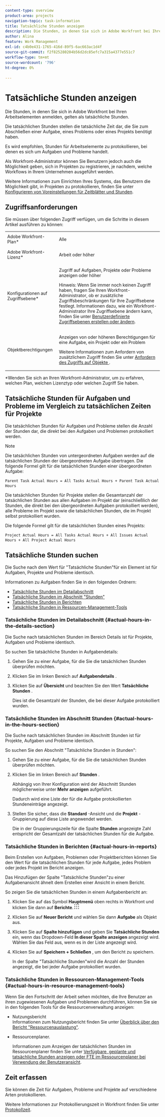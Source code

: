 ```yaml
---
content-type: overview
product-area: projects
navigation-topic: task-information
title: Tatsächliche Stunden anzeigen
description: Die Stunden, in denen Sie sich in Adobe Workfront bei Ihren Arbeitselementen anmelden, gelten als tatsächliche Stunden.
author: Alina
feature: Work Management
exl-id: c4b0e431-1765-416d-89f5-6ac663ac1d4f
source-git-commit: f2f825280204b56d2dc85efc7a315a4377e551c7
workflow-type: tm+mt
source-wordcount: '796'
ht-degree: 0%

---
```


# Tatsächliche Stunden anzeigen

Die Stunden, in denen Sie sich in Adobe Workfront bei Ihren Arbeitselementen anmelden, gelten als tatsächliche Stunden.

Die tatsächlichen Stunden stellen die tatsächliche Zeit dar, die Sie zum Abschließen einer Aufgabe, eines Problems oder eines Projekts benötigt haben.

Es wird empfohlen, Stunden für Arbeitselemente zu protokollieren, bei denen es sich um Aufgaben und Probleme handelt.

Als Workfront-Administrator können Sie Benutzern jedoch auch die Möglichkeit geben, sich in Projekten zu registrieren, je nachdem, welche Workflows in Ihrem Unternehmen ausgeführt werden.

Weitere Informationen zum Einrichten Ihres Systems, das Benutzern die Möglichkeit gibt, in Projekten zu protokollieren, finden Sie unter [Konfigurieren von Voreinstellungen für Zeitblätter und Stunden](../../../administration-and-setup/set-up-workfront/configure-timesheets-schedules/timesheet-and-hour-preferences.md).

## Zugriffsanforderungen

Sie müssen über folgenden Zugriff verfügen, um die Schritte in diesem Artikel ausführen zu können:

<table style="table-layout:auto"> 
 <col> 
 <col> 
 <tbody> 
  <tr> 
   <td role="rowheader">Adobe Workfront-Plan*</td> 
   <td> <p>Alle</p> </td> 
  </tr> 
  <tr> 
   <td role="rowheader">Adobe Workfront-Lizenz*</td> 
   <td> <p>Arbeit oder höher</p> </td> 
  </tr> 
  <tr> 
   <td role="rowheader">Konfigurationen auf Zugriffsebene*</td> 
   <td> <p>Zugriff auf Aufgaben, Projekte oder Probleme anzeigen oder höher</p> <p>Hinweis: Wenn Sie immer noch keinen Zugriff haben, fragen Sie Ihren Workfront-Administrator, ob er zusätzliche Zugriffsbeschränkungen für Ihre Zugriffsebene festlegt. Informationen dazu, wie ein Workfront-Administrator Ihre Zugriffsebene ändern kann, finden Sie unter <a href="../../../administration-and-setup/add-users/configure-and-grant-access/create-modify-access-levels.md" class="MCXref xref">Benutzerdefinierte Zugriffsebenen erstellen oder ändern</a>.</p> </td> 
  </tr> 
  <tr> 
   <td role="rowheader">Objektberechtigungen</td> 
   <td> <p>Anzeigen von oder höheren Berechtigungen für eine Aufgabe, ein Projekt oder ein Problem</p> <p>Weitere Informationen zum Anfordern von zusätzlichem Zugriff finden Sie unter <a href="../../../workfront-basics/grant-and-request-access-to-objects/request-access.md" class="MCXref xref">Anfordern des Zugriffs auf Objekte </a>.</p> </td> 
  </tr> 
 </tbody> 
</table>

&#42;Wenden Sie sich an Ihren Workfront-Administrator, um zu erfahren, welchen Plan, welchen Lizenztyp oder welchen Zugriff Sie haben.

## Tatsächliche Stunden für Aufgaben und Probleme im Vergleich zu tatsächlichen Zeiten für Projekte

Die tatsächlichen Stunden für Aufgaben und Probleme stellen die Anzahl der Stunden dar, die direkt bei den Aufgaben und Problemen protokolliert werden.

>[!NOTE]
>
>Die tatsächlichen Stunden von untergeordneten Aufgaben werden auf die tatsächlichen Stunden der übergeordneten Aufgabe übertragen. Die folgende Formel gilt für die tatsächlichen Stunden einer übergeordneten Aufgabe:

```
Parent Task Actual Hours = All Tasks Actual Hours + Parent Task Actual Hours
```

Die tatsächlichen Stunden für Projekte stellen die Gesamtanzahl der tatsächlichen Stunden aus allen Aufgaben im Projekt dar (einschließlich der Stunden, die direkt bei den übergeordneten Aufgaben protokolliert werden), alle Probleme im Projekt sowie die tatsächlichen Stunden, die im Projekt selbst protokolliert wurden.

Die folgende Formel gilt für die tatsächlichen Stunden eines Projekts:

```
Project Actual Hours = All Tasks Actual Hours + All Issues Actual Hours + All Project Actual Hours
```

## Tatsächliche Stunden suchen

Die Suche nach dem Wert für &quot;Tatsächliche Stunden&quot;für ein Element ist für Aufgaben, Projekte und Probleme identisch.

Informationen zu Aufgaben finden Sie in den folgenden Ordnern:

* [Tatsächliche Stunden im Detailabschnitt](#actual-hours-in-the-details-section)
* [Tatsächliche Stunden im Abschnitt &quot;Stunden&quot;](#actual-hours-in-the-hours-section)
* [Tatsächliche Stunden in Berichten](#actual-hours-in-reports)
* [Tatsächliche Stunden in Ressourcen-Management-Tools](#actual-hours-in-resource-management-tools)

### Tatsächliche Stunden im Detailabschnitt {#actual-hours-in-the-details-section}

Die Suche nach tatsächlichen Stunden im Bereich Details ist für Projekte, Aufgaben und Probleme identisch.

So suchen Sie tatsächliche Stunden in Aufgabendetails:

1. Gehen Sie zu einer Aufgabe, für die Sie die tatsächlichen Stunden überprüfen möchten.
1. Klicken Sie im linken Bereich auf **Aufgabendetails** .
1. Klicken Sie auf **Übersicht** und beachten Sie den Wert **Tatsächliche Stunden** .

   Dies ist die Gesamtzahl der Stunden, die bei dieser Aufgabe protokolliert wurden.

### Tatsächliche Stunden im Abschnitt Stunden {#actual-hours-in-the-hours-section}

Die Suche nach tatsächlichen Stunden im Abschnitt Stunden ist für Projekte, Aufgaben und Probleme identisch.

So suchen Sie den Abschnitt &quot;Tatsächliche Stunden in Stunden&quot;:

1. Gehen Sie zu einer Aufgabe, für die Sie die tatsächlichen Stunden überprüfen möchten.
1. Klicken Sie im linken Bereich auf **Stunden** .

   Abhängig von Ihrer Konfiguration wird der Abschnitt Stunden möglicherweise unter **Mehr anzeigen** aufgeführt.

   Dadurch wird eine Liste der für die Aufgabe protokollierten Stundeneinträge angezeigt.

1. Stellen Sie sicher, dass die **Standard** -Ansicht und die **Projekt** -Gruppierung auf diese Liste angewendet werden.

   Die in der Gruppierungszeile für die Spalte **Stunden** angezeigte Zahl entspricht der Gesamtzahl der tatsächlichen Stunden für die Aufgabe.

### Tatsächliche Stunden in Berichten {#actual-hours-in-reports}

Beim Erstellen von Aufgaben, Problemen oder Projektberichten können Sie den Wert für die tatsächlichen Stunden für jede Aufgabe, jedes Problem oder jedes Projekt im Bericht anzeigen.

Das Hinzufügen der Spalte &quot;Tatsächliche Stunden&quot;zu einer Aufgabenansicht ähnelt dem Erstellen einer Ansicht in einem Bericht.

So zeigen Sie die tatsächlichen Stunden in einem Aufgabenbericht an:

1. Klicken Sie auf das Symbol **Hauptmenü** oben rechts in Workfront und klicken Sie dann auf **Berichte**.![](assets/main-menu-icon.png)
1. Klicken Sie auf **Neuer Bericht** und wählen Sie dann **Aufgabe** als Objekt aus.

1. Klicken Sie auf **Spalte hinzufügen** und geben Sie **Tatsächliche Stunden** ein, wenn das Dropdown-Feld **In dieser Spalte anzeigen** angezeigt wird. Wählen Sie das Feld aus, wenn es in der Liste angezeigt wird.

1. Klicken Sie auf **Speichern + Schließen** , um den Bericht zu speichern.

   In der Spalte &quot;Tatsächliche Stunden&quot;wird die Anzahl der Stunden angezeigt, die bei jeder Aufgabe protokolliert wurden.

### Tatsächliche Stunden in Ressourcen-Management-Tools {#actual-hours-in-resource-management-tools}

Wenn Sie den Fortschritt der Arbeit sehen möchten, die Ihre Benutzer an ihren zugewiesenen Aufgaben und Problemen durchführen, können Sie sie in den folgenden Tools für die Ressourcenverwaltung anzeigen:

* Nutzungsbericht\
  Informationen zum Nutzungsbericht finden Sie unter [Überblick über den Bericht &quot;Ressourcenauslastung&quot;](../../../reports-and-dashboards/reports/using-built-in-reports/resource-utilization-report.md).

* Ressourcenplaner.

  Informationen zum Anzeigen der tatsächlichen Stunden im Ressourcenplaner finden Sie unter [Verfügbare, geplante und tatsächliche Stunden anzeigen oder FTE im Ressourcenplaner bei Verwendung der Benutzeransicht](../../../resource-mgmt/resource-planning/view-hours-fte-user-view-resource-planner.md).

## Zeit erfassen

Sie können die Zeit für Aufgaben, Probleme und Projekte auf verschiedene Arten protokollieren.

Weitere Informationen zur Protokollierungszeit in Workfront finden Sie unter [Protokollzeit](../../../timesheets/create-and-manage-timesheets/log-time.md).
